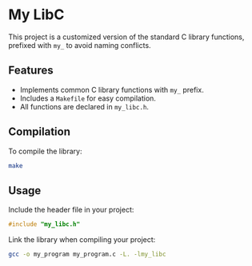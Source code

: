
# My LibC

This project is a customized version of the standard C library functions, prefixed with `my_` to avoid naming conflicts.

## Features

- Implements common C library functions with `my_` prefix.
- Includes a `Makefile` for easy compilation.
- All functions are declared in `my_libc.h`.

## Compilation

To compile the library:
```bash
make
```

## Usage

Include the header file in your project:
```c
#include "my_libc.h"
```

Link the library when compiling your project:
```bash
gcc -o my_program my_program.c -L. -lmy_libc
```
